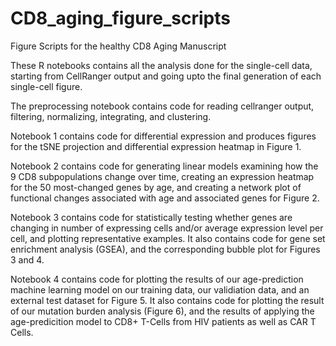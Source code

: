 # CD8_aging_figure_scripts
Figure Scripts for the healthy CD8 Aging Manuscript

These R notebooks contains all the analysis done for the single-cell data, starting from CellRanger output and going upto the final generation of each single-cell figure. 

The preprocessing notebook contains code for reading cellranger output, filtering, normalizing, integrating, and clustering.

Notebook 1 contains code for differential expression and produces figures for the tSNE projection and differential expression heatmap in Figure 1.

Notebook 2 contains code for generating linear models examining how the 9 CD8 subpopulations change over time, creating an expression heatmap for the 50 most-changed genes by age, and creating a network plot of functional changes associated with age and associated genes for Figure 2.

Notebook 3 contains code for statistically testing whether genes are changing in number of expressing cells and/or average expression level per cell, and plotting representative examples. It also contains code for gene set enrichment analysis (GSEA), and the corresponding bubble plot for Figures 3 and 4.

Notebook 4 contains code for plotting the results of our age-prediction machine learning model on our training data, our validiation data, and an external test dataset for Figure 5. It also contains code for plotting the result of our mutation burden analysis (Figure 6), and the results of applying the age-predicition model to CD8+ T-Cells from HIV patients as well as CAR T Cells. 


